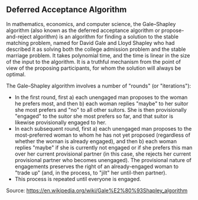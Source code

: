 ## Deferred Acceptance Algorithm

In mathematics, economics, and computer science, the Gale–Shapley algorithm (also known as the deferred acceptance algorithm or propose-and-reject algorithm) is an algorithm for finding a solution to the stable matching problem, named for David Gale and Lloyd Shapley who had described it as solving both the college admission problem and the stable marriage problem. It takes polynomial time, and the time is linear in the size of the input to the algorithm. It is a truthful mechanism from the point of view of the proposing participants, for whom the solution will always be optimal.

The Gale–Shapley algorithm involves a number of "rounds" (or "iterations"):

- In the first round, first a) each unengaged man proposes to the woman he prefers most, and then b) each woman replies "maybe" to her suitor she most prefers and "no" to all other suitors. She is then provisionally "engaged" to the suitor she most prefers so far, and that suitor is likewise provisionally engaged to her.
- In each subsequent round, first a) each unengaged man proposes to the most-preferred woman to whom he has not yet proposed (regardless of whether the woman is already engaged), and then b) each woman replies "maybe" if she is currently not engaged or if she prefers this man over her current provisional partner (in this case, she rejects her current provisional partner who becomes unengaged). The provisional nature of engagements preserves the right of an already-engaged woman to "trade up" (and, in the process, to "jilt" her until-then partner).
- This process is repeated until everyone is engaged.


Source: https://en.wikipedia.org/wiki/Gale%E2%80%93Shapley_algorithm

